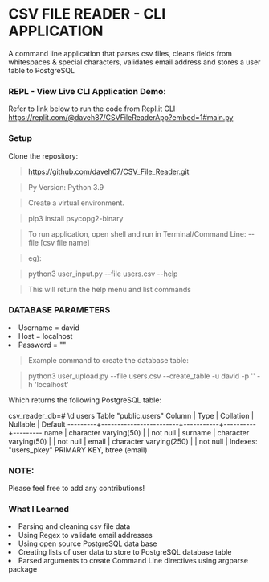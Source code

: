 # CSV FILE READER - CLI APPLICATION
A command line application that parses csv files, cleans fields from whitespaces & special characters, validates email address and stores a user table to PostgreSQL

### REPL - View Live CLI Application Demo:
Refer to link below to run the code from Repl.it CLI
https://replit.com/@daveh87/CSVFileReaderApp?embed=1#main.py

### Setup
Clone the repository:

> https://github.com/daveh07/CSV_File_Reader.git

> Py Version: Python 3.9

> Create a virtual environment.

> pip3 install psycopg2-binary

> To run application, open shell and run in Terminal/Command Line:
> --file [csv file name]

>eg):

> python3 user_input.py --file users.csv --help

> This will return the help menu and list commands

### DATABASE PARAMETERS
<li>Username = david</li>
<li>Host = localhost</li>
<li>Password = ""</li>

>Example command to create the database table:

>python3 user_upload.py --file users.csv --create_table -u david -p '' -h 'localhost'

Which returns the following PostgreSQL table: 

csv_reader_db=# \d users
                       Table "public.users"
 Column  |          Type          | Collation | Nullable | Default 
---------+------------------------+-----------+----------+---------
 name    | character varying(50)  |           | not null | 
 surname | character varying(50)  |           | not null | 
 email   | character varying(250) |           | not null | 
Indexes:
    "users_pkey" PRIMARY KEY, btree (email)


### NOTE:
Please feel free to add any contributions! 

### What I Learned
<li>Parsing and cleaning csv file data</li>
<li>Using Regex to validate email addresses</li>
<li>Using open source PostgreSQL data base</li>
<li>Creating lists of user data to store to PostgreSQL database table</li>
<li>Parsed arguments to create Command Line directives using argparse package</li>
